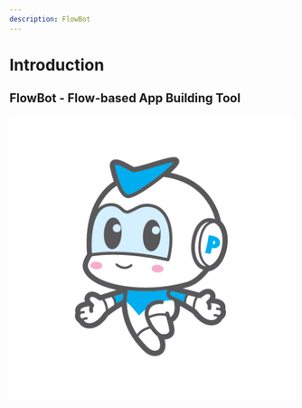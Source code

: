 ```yaml
---
description: FlowBot
---
```


# Introduction

## FlowBot - Flow-based App Building Tool

![](.gitbook/assets/ppt_logo_-14.png)

